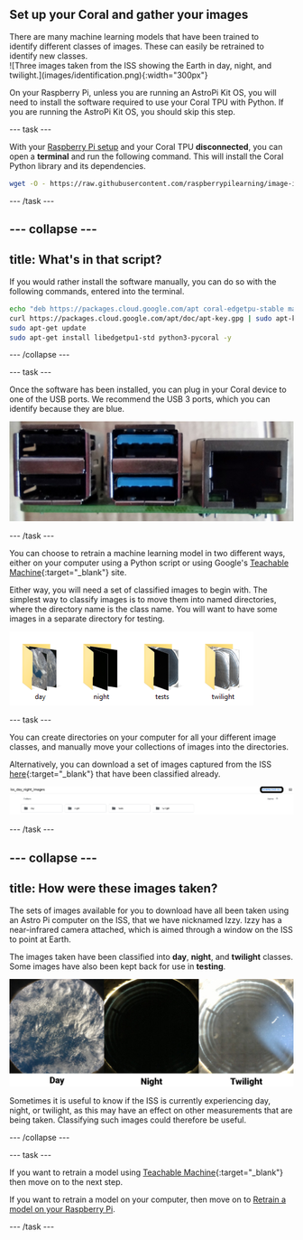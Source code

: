 ## Set up your Coral and gather your images

<div style="display: flex; flex-wrap: wrap">
<div style="flex-basis: 200px; flex-grow: 1; margin-right: 15px;">
There are many machine learning models that have been trained to identify different classes of images. These can easily be retrained to identify new classes.
</div>
<div>
![Three images taken from the ISS showing the Earth in day, night, and twilight.](images/identification.png){:width="300px"}
</div>
</div>

On your Raspberry Pi, unless you are running an AstroPi Kit OS, you will need to install the software required to use your Coral TPU with Python. If you are running the AstroPi Kit OS, you should skip this step.

--- task ---

With your [Raspberry Pi setup](https://projects.raspberrypi.org/en/projects/raspberry-pi-getting-started) and your Coral TPU **disconnected**, you can open a **terminal** and run the following command. This will install the Coral Python library and its dependencies.

```bash
wget -O - https://raw.githubusercontent.com/raspberrypilearning/image-id-coral/master/en/resources/install_script.sh | bash
```

--- /task ---

--- collapse ---
---
title: What's in that script?
---

If you would rather install the software manually, you can do so with the following commands, entered into the terminal.

```bash
echo "deb https://packages.cloud.google.com/apt coral-edgetpu-stable main" | sudo tee /etc/apt/sources.list.d/coral-edgetpu.list
curl https://packages.cloud.google.com/apt/doc/apt-key.gpg | sudo apt-key add -
sudo apt-get update
sudo apt-get install libedgetpu1-std python3-pycoral -y
```

--- /collapse ---

--- task ---

Once the software has been installed, you can plug in your Coral device to one of the USB ports. We recommend the USB 3 ports, which you can identify because they are blue.

![USB ports of the Raspberry Pi 4.](images/usb_ports.jpg)

--- /task ---

You can choose to retrain a machine learning model in two different ways, either on your computer using a Python script or using Google's [Teachable Machine](https://teachablemachine.withgoogle.com/){:target="_blank"} site.

Either way, you will need a set of classified images to begin with. The simplest way to classify images is to move them into named directories, where the directory name is the class name. You will want to have some images in a separate directory for testing.

![Four directories labeled day, night, tests, and twilight shown.](images/directories.png)

--- task ---

You can create directories on your computer for all your different image classes, and manually move your collections of images into the directories.

Alternatively, you can download a set of images captured from the ISS [here](https://drive.google.com/drive/folders/1owb4zoZzSMld5qX0edCwZ1qZ6ypnJQ_5){:target="_blank"} that have been classified already.

![google drive showing the 4 directories to be downloaded](images/drive_download.png)

--- /task ---

--- collapse ---
---
title: How were these images taken?
---

The sets of images available for you to download have all been taken using an Astro Pi computer on the ISS, that we have nicknamed Izzy. Izzy has a near-infrared camera attached, which is aimed through a window on the ISS to point at Earth.

The images taken have been classified into **day**, **night**, and **twilight** classes. Some images have also been kept back for use in **testing**.

![Three images taken from the ISS showing the Earth in day, night, and twilight.](images/identification.png)

Sometimes it is useful to know if the ISS is currently experiencing day, night, or twilight, as this may have an effect on other measurements that are being taken. Classifying such images could therefore be useful.

--- /collapse ---

--- task ---

If you want to retrain a model using [Teachable Machine](https://teachablemachine.withgoogle.com/){:target="_blank"} then move on to the next step.

If you want to retrain a model on your computer, then move on to [Retrain a model on your Raspberry Pi](3).

--- /task ---
